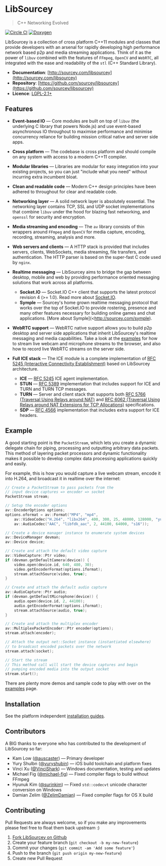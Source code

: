 # LibSourcey

> C++ Networking Evolved

[![Circle CI](https://circleci.com/gh/sourcey/libsourcey.svg?style=shield&circle-token=ab142562b19bb857de796d729aab28fa9df7682d)](https://circleci.com/gh/sourcey/libsourcey)
[![Doxygen](http://sourcey.com/images/doxygen.svg)](http://sourcey.com/libsourcey)

<!-- <img style="float:left;width:70px;margin-right:15px;margin-bottom:10px" src="http://sourcey.com/images/logos/libsourcey-80x80.png"> -->
LibSourcey is a collection of cross platform C++11 modules and classes that provide developers with an arsenal for rapidly developing high performance network based p2p and media streaming applications. Think of it as the power of `libuv` combined with the features of `FFmpeg`, `OpenCV` and `WebRTC`, all integrated with the ease and readability of the `stl` (C++ Standard Library).

* **Documentation**: [http://sourcey.com/libsourcey](http://sourcey.com/libsourcey)  
* **Repository**: [https://github.com/sourcey/libsourcey](https://github.com/sourcey/libsourcey)  
* **Licence**: [LGPL-2.1+](/LICENSE.md)

## Features

* **Event-based IO** — Core modules are built on top of `libuv` (the underlying C library that powers Node.js) and use event-based asynchronous IO throughout to maximise performance and minimise concurrency reliance for building mission critical native and server side apps.

* **Cross platform** — The codebase is cross platform and should compile on any system with access to a modern C++11 compiler.

* **Modular libraries** — Libraries are modular for easy integration into your existing projects, so you can just "include what you need" without incurring extra incumbent bloat.

* **Clean and readable code** — Modern C++ design principles have been adhered to throughout for clear and readable code.

* **Networking layer** — A solid network layer is absolutely essential. The networking layer contains TCP, SSL and UDP socket implementations that combine `libuv` under the hood for blazing fast networking, and `openssl` for security and encryption.

* **Media streaming and encoding** — The `av` library consists of thin wrappers around `FFmpeg` and `OpenCV` for media capture, encoding, recording, streaming, analysis and more.

* **Web servers and clients** — A HTTP stack is provided that includes servers, clients, WebSockets, media streaming, file transfers, and authentication. The HTTP parser is based on the super-fast C code used by `nginx`.

* **Realtime messaging** — LibSourcey aims to bridge the gap between desktop, mobile and web by providing performance oriented messaging solutions that work across all platforms.
    * **Socket.IO** — Socket.IO C++ client that supports the latest protocol revision 4 (>= 1.0). Read more about [Socket.IO](http://socket.io).
    * **Symple** — Sourcey's home grown realtime messaging protocol that works over the top of Socket.IO to provide rostering, presence and many other features necessary for building online games and chat applications. [More about Symple](<http://sourcey.com/symple).

* **WebRTC support** — WebRTC native support allows you to build p2p desktop and server side applications that inherit LibSourcey's realtime messaging and media capabilities. Take a look at the [examples](examples.md) for how to stream live webcam and microphone streams to the browser, and also how to record live WebRTC streams on the server side.

* **Full ICE stack** — The ICE module is a complete implementation of [RFC 5245 (Interactive Connectivity Establishment)](http://tools.ietf.org/html/rfc5245) based on LibSourcey architecture.
    * **ICE** — [RFC 5245](http://tools.ietf.org/rfc/rfc5245) ICE agent implementation.
    * **STUN** — [RFC 5389](http://tools.ietf.org/rfc/rfc5389) implementation that includes support for ICE and TURN and TURN TCP messages.
    * **TURN** — Server and client stack that supports both [RFC 5766 (Traversal Using Relays around NAT)](http://tools.ietf.org/rfc/rfc5766) and [RFC 6062 (Traversal Using Relays around NAT Extensions for TCP Allocations)](http://tools.ietf.org/rfc/rfc6062) specifications.
    * **SDP** — [RFC 4566](http://tools.ietf.org/rfc/rfc4566) implementation that includes extra support for ICE headers.

## Example

A good starting point is the `PacketStream`, which lets you create a dynamic delegate chain for piping, processing and outputting arbitrary data packets. This method of layering packet processors and dynamic functionality makes it possible to develop complex data processing applications quickly and easily.

For example, this is how you would capture a live webcam stream, encode it into H.264, and broadcast it in realtime over the internet:

~~~cpp
// Create a PacketStream to pass packets from the
// input device captures => encoder => socket
PacketStream stream;

// Setup the encoder options
av::EncoderOptions options;
options.oformat = av::Format("MP4", "mp4",
    av::VideoCodec("H.264", "libx264", 400, 300, 25, 48000, 128000, "yuv420p"),
    av::AudioCodec("AAC", "libfdk_aac", 2, 44100, 64000, "s16"));

// Create a device manager instance to enumerate system devices
av::DeviceManager devman;
av::Device device;

// Create and attach the default video capture
av::VideoCapture::Ptr video;
if (devman.getDefaultCamera(device)) {
    video.open(device.id, 640, 480, 30);
    video.getEncoderFormat(options.iformat);
    stream.attachSource(video, true);
}

// Create and attach the default audio capture
av::AudioCapture::Ptr audio;
if (devman.getDefaultMicrophone(device)) {
    audio.open(device.id, 2, 44100);
    audio.getEncoderFormat(options.iformat);
    stream.attachSource(audio, true);
}

// Create and attach the multiplex encoder
av::MultiplexPacketEncoder::Ptr encoder(options);
stream.attach(encoder);

// Attach the output net::Socket instance (instantiated elsewhere)
// to broadcast encoded packets over the network
stream.attach(socket);

// Start the stream
// This method call will start the device captures and begin
// pumping encoded media into the output socket
stream.start();
~~~

There are plenty more demos and sample code to play with over on the [examples](/examples.md) page.

## Installation

See the platform independent [installation guides](/installation.md).

## Contributors

A BIG thanks to everyone who has contributed to the development of LibSourcey so far:

* Kam Low ([@auscaster](https://github.com/auscaster)) — Primary developer
* Yury Shulbn ([@yuryshubin](https://github.com/yuryshubin)) — iOS build toolchain and platform fixes
* Vinci Xu ([@VinciShark](https://github.com/VinciShark)) — Windows documentation, testing and updates
* Michael Fig ([@michael-fig](https://github.com/michael-fig)) — Fixed compiler flags to build without FFmpeg
* Hyunuk Kim ([@surinkim](https://github.com/surinkim)) — Fixed `std::codecvt` unicode character conversion on Windows
* Damian Zelim ([@ZelimDamian](https://github.com/ZelimDamian)) — Fixed compiler flags for OS X build

## Contributing

Pull Requests are always welcome, so if you make any improvements please feel free to float them back upstream :)

1. [Fork LibSourcey on Github](https://github.com/sourcey/libsourcey)
2. Create your feature branch (`git checkout -b my-new-feature`)
3. Commit your changes (`git commit -am 'Add some feature'`)
4. Push to the branch (`git push origin my-new-feature`)
5. Create new Pull Request

<!-- ## Issues

For bugs and issues please use the [Github issue tracker](https://github.com/sourcey/libsourcey/issues). -->
